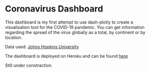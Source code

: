 # Coronavirus Dashboard

This dashboard is my first attempt to use dash-plotly to create a visualisation tool for the COVID-19 pandemic.
You can get information regarding the spread of the virus globally as a total, by continent or by location.

Data used: [Johns Hopkins University](https://github.com/CSSEGISandData/COVID-19)

The dashboard is deployed on Heroku and can be found [here](https://sc-covid19-dash.herokuapp.com/)

Still under constraction.
